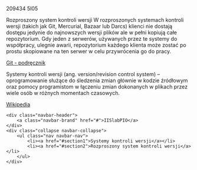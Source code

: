 <meta http-equiv="Content-Type" content="text/html; charset=utf-8">

209434 5I05

Rozproszony system kontroli wersji W rozproszonych systemach kontroli wersji (takich jak Git, Mercurial, Bazaar lub Darcs) klienci nie dostają dostępu jedynie do najnowszych wersji plików ale w pełni kopiują całe repozytorium. Gdy jeden z serwerów, używanych przez te systemy do współpracy, ulegnie awarii, repozytorium każdego klienta może zostać po prostu skopiowane na ten serwer w celu przywrócenia go do pracy.

<a href="http://git-scm.com/book/pl/Pierwsze-kroki-Wprowadzenie-do-kontroli-wersji#Rozproszone-systemy-kontroli-wersji">Git - podręcznik</a>

Systemy kontroli wersji (ang. version/revision control system) – oprogramowanie służące do śledzenia zmian głównie w kodzie źródłowym oraz pomocy programistom w łączeniu zmian dokonanych w plikach przez wiele osób w różnych momentach czasowych.

<a href="http://pl.wikipedia.org/wiki/System_kontroli_wersji">Wikipedia</a>

    <div class="navbar-header">
        <a class="navbar-brand" href="#">IISlabPIO</a>
    </div>
    <div class="collapse navbar-collapse">
        <ul class="nav navbar-nav">
            <li><a href="#section1">Systemy kontroli wersji</a></li>
            <li><a href="#section2">Rozproszony system kontroli wersji</a></li>
        </ul>
    </div>
